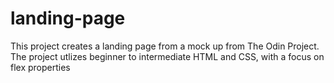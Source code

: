 # landing-page
This project creates a landing page from a mock up from The Odin Project.
The project utlizes beginner to intermediate HTML and CSS, with a focus on flex properties
